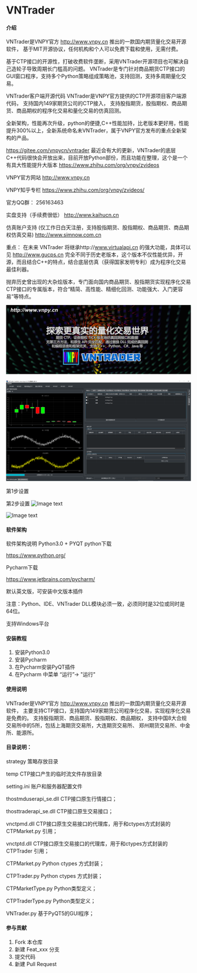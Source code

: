 # VNTrader

#### 介绍
VNTrader是VNPY官方 http://www.vnpy.cn 推出的一款国内期货量化交易开源软件，
基于MIT开源协议，任何机构和个人可以免费下载和使用，无需付费。

基于CTP接口的开源性，打破收费软件垄断，采用VNTrader开源项目也可解决自己造轮子导致周期长门槛高的问题。
VNTrader是专门针对商品期货CTP接口的GUI窗口程序，支持多个Python策略组成策略池，支持回测，支持多周期量化交易。

VNTrader客户端开源代码 VNTrader是VNPY官方提供的CTP开源项目客户端源代码，
支持国内149家期货公司的CTP接入，
支持股指期货，股指期权、商品期货、商品期权的程序化交易和量化交易的仿真回测。

全新架构，性能再次升级，python的便捷,C++性能加持，比老版本更好用，性能提升300%以上，全新系统命名未VNTrader，属于VNPY官方发布的重点全新架构的产品。


https://gitee.com/vnpycn/vntrader
最近会有大的更新，VNTrader的底层C++代码很快会开放出来，目前开放Python部份，而且功能在整理，这个是一个有具大性能提升大版本
https://www.zhihu.com/org/vnpy/zvideos

VNPY官方网站 http://www.vnpy.cn 

VNPY知乎专栏 https://www.zhihu.com/org/vnpy/zvideos/

官方QQ群： 256163463

实盘支持（手续费很低）
http://www.kaihucn.cn

仿真账户支持 (仅工作日白天注册，支持股指期货、股指期权、商品期货、商品期权仿真交易)
http://www.simnow.com.cn

重点：
在未来 VNTrader 将继承http://www.virtualapi.cn 的强大功能，具体可以见 http://www.gucps.cn
完全不同于历史老版本，这个版本不仅性能优异，开源，而且结合C++的特点，结合底层仿真（获得国家发明专利）成为程序化交易最佳利器。

抛弃历史曾出现的大杂烩版本，专门面向国内商品期货、股指期货实现程序化交易CTP接口的专属版本，符合“精简、高性能、精细化回测、功能强大、入门更容易”等特点。


![Image text](https://raw.githubusercontent.com/vnpycn/vntrader/master/pic/vnpy.png)

![Image text](https://raw.githubusercontent.com/vnpycn/vntrader/master/pic/VNTrader.png)

第1步设置


第2步设置
![Image text]()

![Image text]()
#### 软件架构
软件架构说明
Python3.0 + PYQT
python下载

https://www.python.org/

Pycharm下载

https://www.jetbrains.com/pycharm/

默认英文版，可安装中文版本插件

注意：Python、IDE、VNTrader DLL模块必须一致，必须同时是32位或同时是64位。

支持Windows平台

#### 安装教程

1.  安装Python3.0
2.  安装Pycharm
3.  在Pycharm安装PyQT插件
4.  在Pycharm 中菜单 “运行”-> "运行"

#### 使用说明

VNTrader是VNPY官方 http://www.vnpy.cn 推出的一款国内期货量化交易开源软件，
主要支持CTP接口，支持国内149家期货公司程序化交易，实现程序化交易是免费的。
支持股指期货、商品期货、股指期权、商品期权，
支持中国8大合规交易所中的5所，包括上海期货交易所，大连期货交易所、
郑州期货交易所、中金所、能源所。

#### 目录说明：

strategy  策略存放目录

temp CTP接口产生的临时流文件存放目录

setting.ini 账户和服务器配置文件

thostmduserapi_se.dll  CTP接口原生行情接口；

thosttraderapi_se.dll    CTP接口原生交易接口；

vnctpmd.dll  CTP接口原生交易接口的代理库，用于和ctypes方式封装的CTPMarket.py 引用；

vnctptd.dll    CTP接口原生交易接口的代理库，用于和ctypes方式封装的CTPTrader 引用；

CTPMarket.py           Python ctypes 方式封装；

CTPTrader.py            Python ctypes 方式封装；

CTPMarketType.py    Python类型定义；

CTPTraderType.py     Python类型定义；

VNTrader.py  基于PyQT5的GUI程序；

#### 参与贡献

1.  Fork 本仓库
2.  新建 Feat_xxx 分支
3.  提交代码
4.  新建 Pull Request



